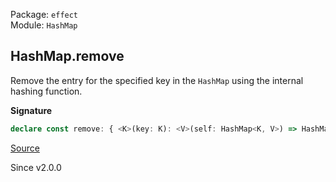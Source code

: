 Package: `effect`<br />
Module: `HashMap`<br />

## HashMap.remove

Remove the entry for the specified key in the `HashMap` using the internal
hashing function.

**Signature**

```ts
declare const remove: { <K>(key: K): <V>(self: HashMap<K, V>) => HashMap<K, V>; <K, V>(self: HashMap<K, V>, key: K): HashMap<K, V>; }
```

[Source](https://github.com/Effect-TS/effect/tree/main/packages/effect/src/HashMap.ts#L367)

Since v2.0.0